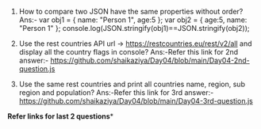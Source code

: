 1) How to compare two JSON have the same properties without order?
Ans:-
       var obj1 = { name: "Person 1", age:5 };
       var obj2 = { age:5, name: "Person 1" };
       console.log(JSON.stringify(obj1)==JSON.stringify(obj2));
       
2) Use the rest countries API url -> https://restcountries.eu/rest/v2/all and display all the country flags in console?
Ans:-Refer this link for 2nd answer:- https://github.com/shaikaziya/Day04/blob/main/Day04-2nd-question.js


3) Use the same rest countries and print all countries name, region, sub region and population?
Ans:-Refer this link for 3rd answer:- https://github.com/shaikaziya/Day04/blob/main/Day04-3rd-question.js  


********Refer links for last 2 questions*********


